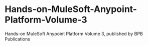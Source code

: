 # Hands-on-MuleSoft-Anypoint-Platform-Volume-3
Hands-on MuleSoft Anypoint Platform Volume 3, published by BPB Publications
